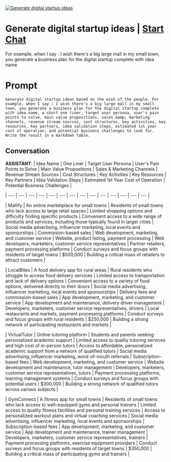 
[![Generate digital startup ideas](https://flow-prompt-covers.s3.us-west-1.amazonaws.com/icon/futuristic/futu_6.png)](https://gptcall.net/chat.html?data=%7B%22contact%22%3A%7B%22id%22%3A%222asHfjft3clMgOBnVMrsx%22%2C%22flow%22%3Atrue%7D%7D)
# Generate digital startup ideas | [Start Chat](https://gptcall.net/chat.html?data=%7B%22contact%22%3A%7B%22id%22%3A%222asHfjft3clMgOBnVMrsx%22%2C%22flow%22%3Atrue%7D%7D)
For example, when I say : I wish there's a big large mall in my small town, you generate a business plan for the digital startup complete with idea name

# Prompt

```
Generate digital startup ideas based on the wish of the people. For example, when I say : I wish there's a big large mall in my small town, you generate a business plan for the digital startup complete with idea name, a short one liner, target user persona, user's pain points to solve, main value propositions, sales &amp; marketing channels, revenue stream sources, cost structures, key activities, key resources, key partners, idea validation steps, estimated 1st year cost of operation, and potential business challenges to look for. Write the result in a markdown table.
```

## Conversation

**ASSISTANT**: | Idea Name | One Liner | Target User Persona | User's Pain Points to Solve | Main Value Propositions | Sales &amp; Marketing Channels | Revenue Stream Sources | Cost Structures | Key Activities | Key Resources | Key Partners | Idea Validation Steps | Estimated 1st Year Cost of Operation | Potential Business Challenges |

| --- | --- | --- | --- | --- | --- | --- | --- | --- | --- | --- | --- | --- | --- |

| Mallify | An online marketplace for small towns | Residents of small towns who lack access to large retail spaces | Limited shopping options and difficulty finding specific products | Convenient access to a wide range of products and services, including those typically found in larger cities | Social media advertising, influencer marketing, local events and sponsorships | Commission-based sales | Web development, marketing, and customer service | Website, product listing, payment processing | Web developers, marketers, customer service representatives | Partner retailers, payment processing platforms | Conduct surveys and focus groups with residents of target towns | $500,000 | Building a critical mass of retailers to attract customers  |

| LocalBites | A food delivery app for rural areas | Rural residents who struggle to access food delivery services | Limited access to transportation and lack of delivery options | Convenient access to a variety of food options, delivered directly to their doors | Social media advertising, influencer marketing, local events and sponsorships | Delivery fees and commission-based sales | App development, marketing, and customer service | App development and maintenance, delivery driver management | Developers, marketers, customer service representatives, drivers | Local restaurants and markets, payment processing platforms | Conduct surveys and focus groups with rural residents | $250,000 | Building a strong network of participating restaurants and markets |

| VirtualTutor | Online tutoring platform | Students and parents seeking personalized academic support | Limited access to quality tutoring services and high cost of in-person tutors | Access to affordable, personalized academic support from a network of qualified tutors | Social media advertising, influencer marketing, word-of-mouth referrals | Subscription-based fees | Web development, marketing, and customer service | Website development and maintenance, tutor management | Developers, marketers, customer service representatives, tutors | Payment processing platforms, learning management systems | Conduct surveys and focus groups with potential users | $300,000 | Building a strong network of qualified tutors across various subjects |

| GymConnect | A fitness app for small towns | Residents of small towns who lack access to well-equipped gyms and personal trainers | Limited access to quality fitness facilities and personal training services | Access to personalized workout plans and virtual coaching services | Social media advertising, influencer marketing, local events and sponsorships | Subscription-based fees | App development, marketing, and customer service | App development and maintenance, trainer management | Developers, marketers, customer service representatives, trainers | Payment processing platforms, exercise equipment providers | Conduct surveys and focus groups with residents of target towns | $350,000 | Building a critical mass of participating gyms and trainers |


